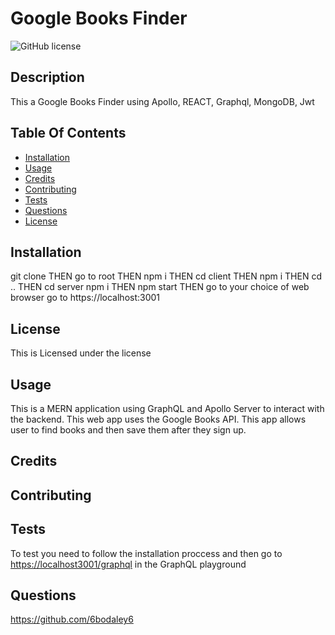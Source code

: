 # Google Books Finder

![GitHub license](https://img.shields.io/badge/license--blue.svg)

## Description

This a Google Books Finder using Apollo, REACT, Graphql, MongoDB, Jwt

## Table Of Contents

- [Installation](#installation)
- [Usage](#Usage)
- [Credits](#Credits)
- [Contributing](#Contributing)
- [Tests](#Tests)
- [Questions](#Questions)
- [License](#license)

## Installation

git clone THEN go to root THEN npm i THEN cd client THEN npm i THEN cd .. THEN cd server npm i THEN npm start THEN go to your choice of web browser go to https://localhost:3001

## License

This is Licensed under the license

## Usage

This is a MERN application using GraphQL and Apollo Server to interact with the backend. This web app uses the Google Books API. This app allows user to find books and then save them after they sign up.

## Credits

## Contributing

## Tests

To test you need to follow the installation proccess and then go to <https://localhost3001/graphql> in the GraphQL playground

## Questions

https://github.com/6bodaley6
